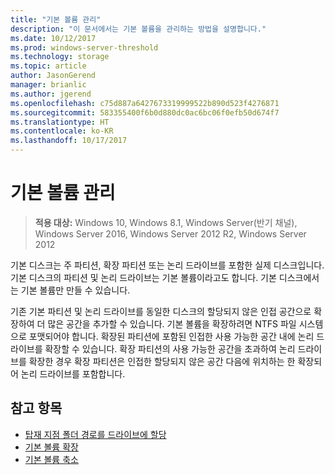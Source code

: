 ```yaml
---
title: "기본 볼륨 관리"
description: "이 문서에서는 기본 볼륨을 관리하는 방법을 설명합니다."
ms.date: 10/12/2017
ms.prod: windows-server-threshold
ms.technology: storage
ms.topic: article
author: JasonGerend
manager: brianlic
ms.author: jgerend
ms.openlocfilehash: c75d887a6427673319999522b890d523f4276871
ms.sourcegitcommit: 583355400f6b0d880dc0ac6bc06f0efb50d674f7
ms.translationtype: HT
ms.contentlocale: ko-KR
ms.lasthandoff: 10/17/2017
---
```

# <a name="manage-basic-volumes"></a>기본 볼륨 관리

> **적용 대상:** Windows 10, Windows 8.1, Windows Server(반기 채널), Windows Server 2016, Windows Server 2012 R2, Windows Server 2012

기본 디스크는 주 파티션, 확장 파티션 또는 논리 드라이브를 포함한 실제 디스크입니다. 기본 디스크의 파티션 및 논리 드라이브는 기본 볼륨이라고도 합니다. 기본 디스크에서는 기본 볼륨만 만들 수 있습니다.

기존 기본 파티션 및 논리 드라이브를 동일한 디스크의 할당되지 않은 인접 공간으로 확장하여 더 많은 공간을 추가할 수 있습니다. 기본 볼륨을 확장하려면 NTFS 파일 시스템으로 포맷되어야 합니다. 확장된 파티션에 포함된 인접한 사용 가능한 공간 내에 논리 드라이브를 확장할 수 있습니다. 확장 파티션의 사용 가능한 공간을 초과하여 논리 드라이브를 확장한 경우 확장 파티션은 인접한 할당되지 않은 공간 다음에 위치하는 한 확장되어 논리 드라이브를 포함합니다.

## <a name="see-also"></a>참고 항목

-   [탑재 지점 폴더 경로를 드라이브에 할당](assign-a-mount-point-folder-path-to-a-drive.md)
-   [기본 볼륨 확장](extend-a-basic-volume.md)
-   [기본 볼륨 축소](shrink-a-basic-volume.md)